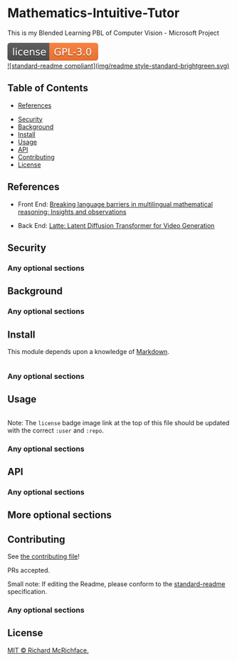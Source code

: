 # Mathematics-Intuitive-Tutor

This is my Blended Learning PBL of Computer Vision - Microsoft Project 

[![license](img/NetworkSecurity2024.svg)](https://github.com/ErwinZhou/NetworkSecurity2024/blob/main/LICENSE)  
[![standard-readme compliant](img/readme style-standard-brightgreen.svg)](https://github.com/RichardLitt/standard-readme)

## Table of Contents

* [References](#References)

- [Security](#security)
- [Background](#background)
- [Install](#install)
- [Usage](#usage)
- [API](#api)
- [Contributing](#contributing)
- [License](#license)

## References

* Front End: [Breaking language barriers in multilingual mathematical reasoning: Insights and observations](https://arxiv.org/pdf/2310.20246)

* Back End: [Latte: Latent Diffusion Transformer for Video Generation](https://arxiv.org/pdf/2401.03048v1)

## Security

### Any optional sections

## Background

### Any optional sections

## Install

This module depends upon a knowledge of [Markdown]().

```

```

### Any optional sections

## Usage

```

```

Note: The `license` badge image link at the top of this file should be updated with the correct `:user` and `:repo`.

### Any optional sections

## API

### Any optional sections

## More optional sections

## Contributing

See [the contributing file](CONTRIBUTING.md)!

PRs accepted.

Small note: If editing the Readme, please conform to the [standard-readme](https://github.com/RichardLitt/standard-readme) specification.

### Any optional sections

## License

[MIT © Richard McRichface.](../LICENSE)
